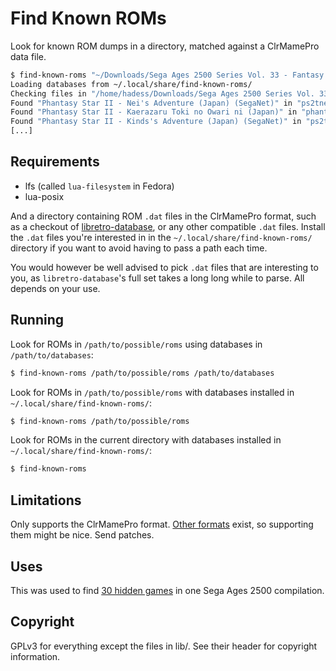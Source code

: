 # Find Known ROMs

Look for known ROM dumps in a directory, matched against a ClrMamePro data file.

```sh
$ find-known-roms "~/Downloads/Sega Ages 2500 Series Vol. 33 - Fantasy Zone Complete Collection"
Loading databases from ~/.local/share/find-known-roms/
Checking files in "/home/hadess/Downloads/Sega Ages 2500 Series Vol. 33 - Fantasy Zone Complete Collection/" against databases
Found "Phantasy Star II - Nei's Adventure (Japan) (SegaNet)" in "ps2tnei_fixed.bin"
Found "Phantasy Star II - Kaerazaru Toki no Owari ni (Japan)" in "phantasystar2.sgd"
Found "Phantasy Star II - Kinds's Adventure (Japan) (SegaNet)" in "ps2tkind.sgd"
[...]
```

## Requirements

- lfs (called `lua-filesystem` in Fedora)
- lua-posix

And a directory containing ROM `.dat` files in the ClrMamePro format,
such as a checkout of [libretro-database](https://github.com/libretro/libretro-database),
or any other compatible `.dat` files. Install the `.dat` files you're
interested in in the `~/.local/share/find-known-roms/` directory if you
want to avoid having to pass a path each time.

You would however be well advised to pick `.dat` files that are interesting to you,
as `libretro-database`'s full set takes a long long while to parse. All depends
on your use.

## Running

Look for ROMs in `/path/to/possible/roms` using databases in `/path/to/databases`:
```sh
$ find-known-roms /path/to/possible/roms /path/to/databases
```

Look for ROMs in `/path/to/possible/roms` with databases installed in `~/.local/share/find-known-roms/`:
```sh
$ find-known-roms /path/to/possible/roms
```

Look for ROMs in the current directory with databases installed in `~/.local/share/find-known-roms/`:
```sh
$ find-known-roms
```

## Limitations

Only supports the ClrMamePro format. [Other formats](https://github.com/SabreTools/SabreTools/wiki/DAT-File-Formats)
exist, so supporting them might be nice. Send patches.

## Uses

This was used to find [30 hidden games](https://twitter.com/Micro_Repairs/status/1154841219358498818) in one Sega Ages 2500 compilation.

## Copyright

GPLv3 for everything except the files in lib/. See their header for copyright information.
